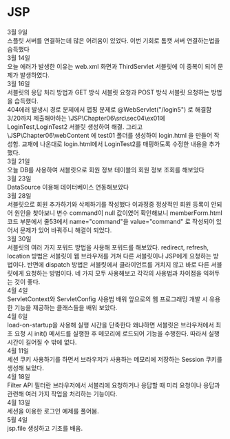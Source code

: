 # JSP
3월 9일 <br>
스플릿 서버를 연결하는데 많은 어려움이 있었다. 이번 기회로 톰캣 서버 연결하는법을 습득했다
<br>
3월 14일 <br>
오늘 에러가 발생한 이유는 web.xml 화면과 ThirdServlet 서블릿에 <servlet-mapping>이 중복이 되어 문제가 발생하였다.
<br>
3월 16일 <br>
서블릿의 응답 처리 방법과 GET 방식 서블릿 요청과 POST 방식 서블릿 요청하는 방법을 습득했다. 
<br>
404에러 발생시 경로 문제에서 맵핑 문제로 @WebServlet("/login5") 로 해결함 <br>
 3/20까지 제출해야하는  \JSP\Chapter06\src\sec04\ex01에 LoginTest,LoginTest2 서블릿 생성하여 해결. 그리고 \JSP\Chapter06\webContent 에 test01 폴더를 생성하여
login.html 을 만들어 작성함. 교재에 나온대로 login.html에서 LoginTest2를 매핑하도록 수정한 내용을 추가했다. <br>
3월 21일 <br>
 오늘 DB를 사용하여 서블릿으로 회원 정보 테이블의 회원 정보 조회를 해보았다 <br>
3월 23일 <br>
 DataSource 이용해 데이터베이스 연동해보았다<br>
3월 28일 <br>
 서블릿으로 회원 추가하기와 삭제하기를 작성했다 이과정중 정상적인 회원 등록이 안되어 원인을 찾아보니 변수 command이 null 값이였어 확인해보니
 memberForm.html 코드 부분에서 줄53에서 name="command"을 value="command" 로 작성되어 있어서 문제가 있어 바꿔주니 해결이 되었다.
<br>
3월 30일 <br>
 서블릿의 여러 가지 포워드 방법을 사용해 포워드를 해보았다. redirect, refresh, location 방법은 서블릿이 웹 브라우저를 거쳐 다른 서블릿이나 JSP에게 요청하는 방법이다. 반면에 dispatch 방법은 서블릿에서 클라이언트를 거치지 않고 바로 다른 서블릿에게 요청하는 방법이다. 네 가지 모두 사용해보고 각각의 사용법과 차이점을 익혀두는 것이 좋다.
<br>
4월 4일 <br>
ServletContext와 ServletConfig 사용법 배워 앞으로의 웹 프로그래밍 개발 시 유용한 기능을 제공하는 클래스들을 배워 보았다.
<br>
4월 6일 <br>
load-on-startup을 사용해 실행 시간을 단축한다 왜냐하면 서블릿은 브라우저에서 최초 요청 시 init() 메서드를 실행한 후 메모리에 로드되어 기능을 수행한다. 따라서 실행 시간이 길어질 수 밖에 없다.
 <br>
4월 11일 <br>
 세션 쿠키 사용하기를 하면서 브라우저가 사용하는 메모리에 저장하는 Session 쿠키를 생성해 보았다.
 <br>
 4월 18일 <br>
 Filter API 필터란 브라우저에서 서블리에 요청하거나 응답할 때 미리 요청이나 응답과 관련해 여러 가지 작업을 처리하는 기능이다.
 <br>
4월 13일 <br>
세션을 이용한 로그인 예제를 풀어봄.
<br>
5월 4일 <br>
jsp.file 생성하고 기초를 배움.
